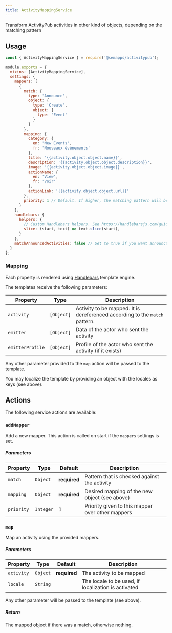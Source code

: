 ```yaml
---
title: ActivityMappingService
---
```


Transform ActivityPub activities in other kind of objects, depending on the matching pattern


## Usage

```js
const { ActivityMappingService } = require('@semapps/activitypub');

module.exports = {
  mixins: [ActivityMappingService],
  settings: {
    mappers: [
      {
        match: {
          type: 'Announce',
          object: {
            type: 'Create',
            object: {
              type: 'Event'
            }
          }
        },
        mapping: {
          category: {
            en: 'New Events',
            fr: 'Nouveaux événements'
          },
          title: '{{activity.object.object.name}}',
          description: '{{activity.object.object.description}}',
          image: '{{activity.object.object.image}}',
          actionName: {
            en: 'View',
            fr: 'Voir'
          },
          actionLink: '{{activity.object.object.url}}'
        },
        priority: 1 // Default. If higher, the matching pattern will be applied before the mappers with lower priority
      }
    ],
    handlebars: {
      helpers: {
        // Custom Handlebars helpers. See https://handlebarsjs.com/guide/#custom-helpers
        slice: (start, text) => text.slice(start),
      } 
    },
    matchAnnouncedActivities: false // Set to true if you want announcted activities to be treated as the activity itself
  }
};
```

### Mapping

Each property is rendered using [Handlebars](https://handlebarsjs.com) template engine.

The templates receive the following parameters:

| Property         | Type       | Description                                                                                                 |
|------------------|------------|-------------------------------------------------------------------------------------------------------------|
| `activity`       | `[Object]` | Activity to be mapped. It is dereferenced according to the `match` pattern.                                 |
| `emitter`        | `[Object]` | Data of the actor who sent the activity                                                                     |
| `emitterProfile` | `[Object]` | Profile of the actor who sent the activity (if it exists)                                                   |

Any other parameter provided to the `map` action will be passed to the template.

You may localize the template by providing an object with the locales as keys (see above).


## Actions

The following service actions are available:

### `addMapper`

Add a new mapper. This action is called on start if the `mappers` settings is set.

##### Parameters
| Property   | Type      | Default      | Description                                      |
|------------|-----------|--------------|--------------------------------------------------|
| `match`    | `Object`  | **required** | Pattern that is checked against the activity     |
| `mapping`  | `Object`  | **required** | Desired mapping of the new object (see above)    |
| `priority` | `Integer` | 1            | Priority given to this mapper over other mappers |

### `map`

Map an activity using the provided mappers.

##### Parameters
| Property   | Type      | Default      | Description                                         |
|------------|-----------|--------------|-----------------------------------------------------|
| `activity` | `Object`  | **required** | The activity to be mapped                           |
| `locale`   | `String`  |              | The locale to be used, if localization is activated |

Any other parameter will be passed to the template (see above).

##### Return
The mapped object if there was a match, otherwise nothing.

